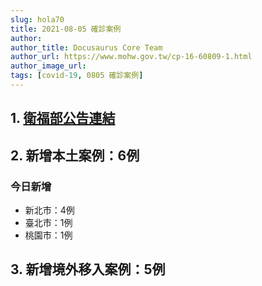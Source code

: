 ```yaml
---
slug: hola70
title: 2021-08-05 確診案例
author: 
author_title: Docusaurus Core Team
author_url: https://www.mohw.gov.tw/cp-16-60809-1.html
author_image_url: 
tags: [covid-19, 0805 確診案例]
---
```


## 1. [衛福部公告連結](https://www.cdc.gov.tw/Bulletin/Detail/kYO4SKzwdY_NFeeBFlg-VQ?typeid=9)

## 2. 新增本土案例：6例

### 今日新增
* 新北市：4例
* 臺北市：1例
* 桃園市：1例

## 3. 新增境外移入案例：5例
